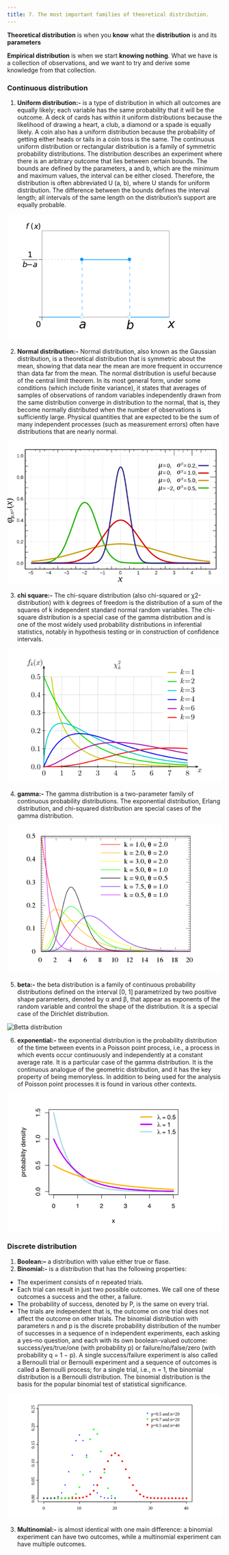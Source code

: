 ```yaml
---
title: 7. The most important families of theoretical distribution.
---
```

**Theoretical distribution** is when you **know** what the **distribution** is and its **parameters**

**Empirical distribution** is when we start **knowing nothing**. What we have is a collection of observations, and we want to try and derive some knowledge from that collection. 

### Continuous distribution

1. **Uniform distribution:-** is a type of distribution in which all outcomes are equally likely; each variable has the same probability that it will be the outcome. A deck of cards has within it uniform distributions because the likelihood of drawing a heart, a club, a diamond or a spade is equally likely. A coin also has a uniform distribution because the probability of getting either heads or tails in a coin toss is the same. The continuous uniform distribution or rectangular distribution is a family of symmetric probability distributions. The distribution describes an experiment where there is an arbitrary outcome that lies between certain bounds. The bounds are defined by the parameters, a and b, which are the minimum and maximum values, the interval can be either closed. Therefore, the distribution is often abbreviated U (a, b), where U stands for uniform distribution.
The difference between the bounds defines the interval length; all intervals of the same length on the distribution’s support are equally probable.

![Uniform distribution](/img/uniform.png)

2. **Normal distribution:-** Normal distribution, also known as the Gaussian distribution, is a theoretical distribution that is symmetric about the mean, showing that data near the mean are more frequent in occurrence than data far from the mean.
The normal distribution is useful because of the central limit theorem. In its most general form, under some conditions (which include finite variance), it states that averages of samples of observations of random variables independently drawn from the same distribution converge in distribution to the normal, that is, they become normally distributed when the number of observations is sufficiently large. Physical quantities that are expected to be the sum of many independent processes (such as measurement errors) often have distributions that are nearly normal.

![Normal distribution](/img/Normal.png)

 3. **chi square:-** The chi-square distribution (also chi-squared or χ2-distribution) with k degrees of freedom is the distribution of a sum of the squares of k independent standard normal random variables. The chi-square distribution is a special case of the gamma distribution and is one of the most widely used probability distributions in inferential statistics, notably in hypothesis testing or in construction of confidence intervals.
 
 
![Chi square](/img/k-square.png)
 
 4. **gamma:-**  The gamma distribution is a two-parameter family of continuous probability distributions. The exponential distribution, Erlang distribution, and chi-squared distribution are special cases of the gamma distribution. 
 
 
![gamma distribution](/img/gamma.png)
 
 5. **beta:-**  the beta distribution is a family of continuous probability distributions defined on the interval [0, 1] parametrized by two positive shape parameters, denoted by α and β, that appear as exponents of the random variable and control the shape of the distribution. It is a special case of the Dirichlet distribution. 
 
 
![Betta distribution](/img/betta.png)
 
 6. **exponential:-** the exponential distribution is the probability distribution of the time between events in a Poisson point process, i.e., a process in which events occur continuously and independently at a constant average rate. It is a particular case of the gamma distribution.  It is the continuous analogue of the geometric distribution, and it has the key property of being memoryless. In addition to being used for the analysis of Poisson point processes it is found in various other contexts.
 
 ![Betta distribution](/img/exponential.png)
 
 ### Discrete distribution

  1. **Boolean:–** a distribution with value either true or flase.
  2. **Binomial:-** is a distribution that has the following properties: 

  - The experiment consists of n repeated trials.
  - Each trial can result in just two possible outcomes. We call one of these outcomes a success and the other, a failure.
  - The probability of success, denoted by P, is the same on every trial.
  - The trials are independent that is, the outcome on one trial does not affect the outcome on other trials.
  The binomial distribution with parameters n and p is the discrete probability distribution of the number of successes in a sequence of n independent experiments, each asking a yes–no question, and each with its own boolean-valued outcome: success/yes/true/one (with probability p) or failure/no/false/zero (with probability q = 1 − p). A single success/failure experiment is also called a Bernoulli trial or Bernoulli experiment and a sequence of outcomes is called a Bernoulli process; for a single trial, i.e., n = 1, the binomial distribution is a Bernoulli distribution.
The binomial distribution is the basis for the popular binomial test of statistical significance.

 ![Betta distribution](/img/binomial.png)

  3. **Multinomial:-** is almost identical with one main difference: a binomial experiment can have two outcomes, while a multinomial experiment can have multiple outcomes. 
